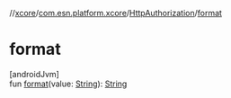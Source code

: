 //[xcore](../../../index.md)/[com.esn.platform.xcore](../index.md)/[HttpAuthorization](index.md)/[format](format.md)

# format

[androidJvm]\
fun [format](format.md)(value: [String](https://kotlinlang.org/api/latest/jvm/stdlib/kotlin/-string/index.html)): [String](https://kotlinlang.org/api/latest/jvm/stdlib/kotlin/-string/index.html)

